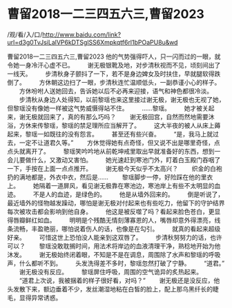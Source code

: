 # 曹留2018一二三四五六三,曹留2023

/观/看/入/口/http://www.baidu.com/link?url=d3g0TvJsiLalVP6kDTSglSS6Xmpkqtf6rl1bPOaPU8u&wd

曹留2018一二三四五六三,曹留2023
他的气势强得吓人，只一闪而过的一眼，就令她一身冷汗心虚不已。
　　谢无极银靴及地，对步清秋视而不见，顷刻间出了一线天。
　　步清秋身子颤抖了一下，若不是身边婢女及时扶住，早就腿软得跌倒了。
　　方休朝这边扫了一眼，步清秋连忙温顺低头，一副恭谨小心的样子。
　　方休吩咐人送她回去，告诉她以后不必再来迎接，语气和神色都很冷淡。
　　步清秋从身边人处得知，以前黎瑶也来这里接过谢无极，谢无极也无视了她，但黎瑶没有像她一样被这气势威慑得站不住。
　　……黎瑶。
　　她才被关起来，谢无极就回来了，真的有那么巧吗？
　　谢无极回宫，自然而然地需要沐浴，方休来传黎瑶，黎瑶的禁足理所应当解开了。
　　这大半夜的被人从床上薅起来，黎瑶一如既往的没有怨言。
　　甚至还有些兴奋。
　　“是，我马上就过去，一定不让道君久等。”
　　方休觉得她有点奇怪，但又说不出是哪里奇怪，点点头就离开了。
　　黎瑶笑吟吟地从前乾坤戒里取出早就准备好的东西，想到一会儿要做什么，又激动又害怕。
　　她光速赶到寒池门外，盯着白玉殿门吞咽了一下，手按在上面一点点推开。
　　谢无极今天似乎不太高兴？
　　织金的白袍扔的满地都是，外衣中衣，然后是……
　　黎瑶脚步一停，好险踩在他的里衣上。
　　她隔着一道屏风，看见谢无极靠在寒池边，寒池岸上有些不太明显的血迹。
　　不是人的血迹，是绿色的。
　　他是从墙外回来的。
　　倒是听说了，最近墙外的怪物越发躁动，哪怕是谢无极对付起来也有些吃力，他留下的守护结界每次被攻击都会影响到他自身。
　　他这是被反噬了吗？看起来脸色苍白，更显得唇瓣鲜红如血。
　　明明是个残酷无情刻薄寡恩的人，嘴唇却意外得漂亮，线条流畅，丰盈艳丽，哪怕说着伤人的话，也像是在勾引。
　　就真的看起来超级好亲。
　　可惜这世上恐怕没人能亲到这双唇了。
　　步清秋努努力的话，也许可以？
　　黎瑶没敢耽搁时间，用法术将岸边的血液清理干净，熟稔地开始为他沐发。
　　谢无极始终闭着眼，不知是不是在调息，周围除了水声和黎瑶的呼吸声，什么都听不到。
　　头发洗得差不多时，黎瑶忽然打破了宁静。
　　“道君。”
　　谢无极没有反应。
　　黎瑶屏住呼吸，周围的空气诡异的炙热起来。
　　“道君上次说，我被捆着的样子很好看，对吗？”
　　谢无极还是没反应，他头发散下来，额边垂着不少，发丝潮湿地粘在白皙的脸上，配上那乌黑纤长的睫毛，显得异常诱惑。
